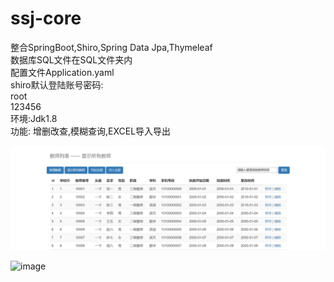 # ssj-core  
整合SpringBoot,Shiro,Spring Data Jpa,Thymeleaf  
数据库SQL文件在SQL文件夹内  
配置文件Application.yaml  
shiro默认登陆账号密码:  
root  
123456  
环境:Jdk1.8  
功能: 增删改查,模糊查询,EXCEL导入导出

![image](https://github.com/cvbnt/ssj-core/blob/main/img/main.png)  

![image](https://github.com/cvbnt/ssj-core/blob/main/img/excel.png)

